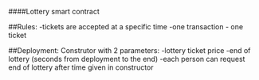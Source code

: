 
####Lottery smart contract

##Rules:
-tickets are accepted at a specific time
-one transaction - one ticket


##Deployment:
Construtor with 2 parameters:
-lottery ticket price
-end of lottery (seconds from deployment to the end)
-each person can request end of lottery after time given in constructor




